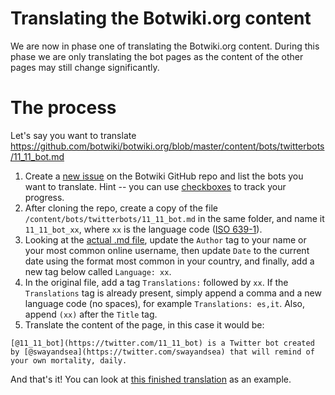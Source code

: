 # Translating the Botwiki.org content

We are now in phase one of translating the Botwiki.org content. During this phase we are only translating the bot pages as the content of the other pages may still change significantly.

# The process

Let's say you want to translate https://github.com/botwiki/botwiki.org/blob/master/content/bots/twitterbots/11_11_bot.md

1. Create a [new issue](https://github.com/botwiki/botwiki.org/issues/new) on the Botwiki GitHub repo and list the bots you want to translate. Hint -- you can use [checkboxes](https://github.com/blog/1375%0A-task-lists-in-gfm-issues-pulls-comments) to track your progress.
2. After cloning the repo, create a copy of the file `/content/bots/twitterbots/11_11_bot.md` in the same folder, and name it `11_11_bot_xx`, where `xx` is the language code ([ISO 639-1](https://www.loc.gov/standards/iso639-2/php/code_list.php)).
3. Looking at the [actual .md file](https://raw.githubusercontent.com/botwiki/botwiki.org/master/content/bots/twitterbots/11_11_bot.md), update the `Author` tag to your name or your most common online username, then update `Date` to the current date using the format most common in your country, and finally, add a new tag below called `Language: xx`.
4. In the original file, add a tag `Translations:` followed by `xx`. If the `Translations` tag is already present, simply append a comma and a new language code (no spaces), for example `Translations: es,it`. Also, append `(xx)` after the `Title` tag.
5. Translate the content of the page, in this case it would be:

```
[@11_11_bot](https://twitter.com/11_11_bot) is a Twitter bot created by [@swayandsea](https://twitter.com/swayandsea) that will remind of your own mortality, daily.
```

And that's it! You can look at [this finished translation](https://raw.githubusercontent.com/botwiki/botwiki.org/master/content/bots/twitterbots/11_11_bot_es.md) as an example.